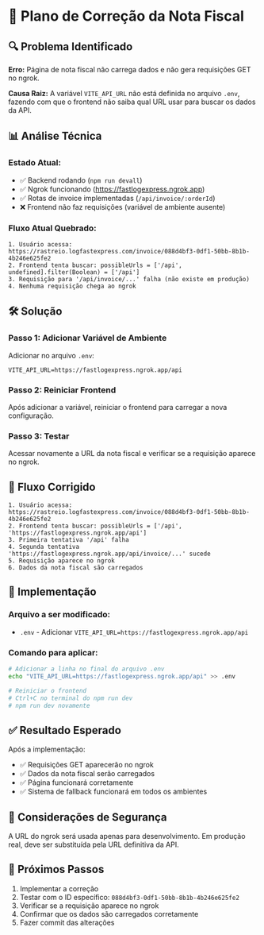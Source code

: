 # 🔧 Plano de Correção da Nota Fiscal

## 🔍 Problema Identificado

**Erro:** Página de nota fiscal não carrega dados e não gera requisições GET no ngrok.

**Causa Raiz:** A variável `VITE_API_URL` não está definida no arquivo `.env`, fazendo com que o frontend não saiba qual URL usar para buscar os dados da API.

## 📊 Análise Técnica

### Estado Atual:
- ✅ Backend rodando (`npm run devall`)
- ✅ Ngrok funcionando (https://fastlogexpress.ngrok.app)
- ✅ Rotas de invoice implementadas (`/api/invoice/:orderId`)
- ❌ Frontend não faz requisições (variável de ambiente ausente)

### Fluxo Atual Quebrado:
```
1. Usuário acessa: https://rastreio.logfastexpress.com/invoice/088d4bf3-0df1-50bb-8b1b-4b246e625fe2
2. Frontend tenta buscar: possibleUrls = ['/api', undefined].filter(Boolean) = ['/api']
3. Requisição para '/api/invoice/...' falha (não existe em produção)
4. Nenhuma requisição chega ao ngrok
```

## 🛠️ Solução

### Passo 1: Adicionar Variável de Ambiente
Adicionar no arquivo `.env`:
```env
VITE_API_URL=https://fastlogexpress.ngrok.app/api
```

### Passo 2: Reiniciar Frontend
Após adicionar a variável, reiniciar o frontend para carregar a nova configuração.

### Passo 3: Testar
Acessar novamente a URL da nota fiscal e verificar se a requisição aparece no ngrok.

## 🔄 Fluxo Corrigido

```
1. Usuário acessa: https://rastreio.logfastexpress.com/invoice/088d4bf3-0df1-50bb-8b1b-4b246e625fe2
2. Frontend tenta buscar: possibleUrls = ['/api', 'https://fastlogexpress.ngrok.app/api']
3. Primeira tentativa '/api' falha
4. Segunda tentativa 'https://fastlogexpress.ngrok.app/api/invoice/...' sucede
5. Requisição aparece no ngrok
6. Dados da nota fiscal são carregados
```

## 📝 Implementação

### Arquivo a ser modificado:
- `.env` - Adicionar `VITE_API_URL=https://fastlogexpress.ngrok.app/api`

### Comando para aplicar:
```bash
# Adicionar a linha no final do arquivo .env
echo "VITE_API_URL=https://fastlogexpress.ngrok.app/api" >> .env

# Reiniciar o frontend
# Ctrl+C no terminal do npm run dev
# npm run dev novamente
```

## ✅ Resultado Esperado

Após a implementação:
- ✅ Requisições GET aparecerão no ngrok
- ✅ Dados da nota fiscal serão carregados
- ✅ Página funcionará corretamente
- ✅ Sistema de fallback funcionará em todos os ambientes

## 🔐 Considerações de Segurança

A URL do ngrok será usada apenas para desenvolvimento. Em produção real, deve ser substituída pela URL definitiva da API.

## 🚀 Próximos Passos

1. Implementar a correção
2. Testar com o ID específico: `088d4bf3-0df1-50bb-8b1b-4b246e625fe2`
3. Verificar se a requisição aparece no ngrok
4. Confirmar que os dados são carregados corretamente
5. Fazer commit das alterações